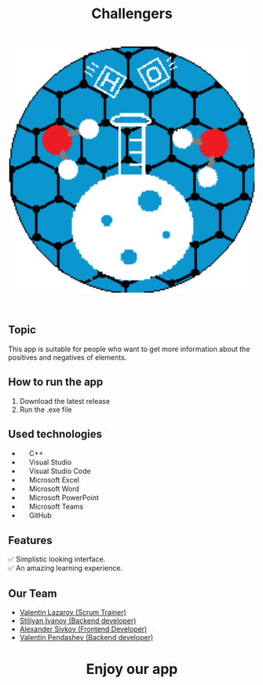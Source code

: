 <h1 align="center" >Challengers</h1>
<br>
<p align="center">
<img src="documentation/pictures/challengers logo.png" alt="logo" height="500" width="500""> 
</p>
 
<br>
 
## Topic
This app is suitable for people who want to get more information about the positives and negatives of elements.
 
 
## How to run the app
<ol>
<li> Download the latest release </li>
<li> Run the .exe file </li>
</ol>
 
## Used technologies
 
- <img src="https://upload.wikimedia.org/wikipedia/commons/thumb/1/18/ISO_C%2B%2B_Logo.svg/640px-ISO_C%2B%2B_Logo.svg.png" width="15" height="15"> C++ <br>
- <img src="https://upload.wikimedia.org/wikipedia/commons/thumb/2/2c/Visual_Studio_Icon_2022.svg/640px-Visual_Studio_Icon_2022.svg.png" width="15" height="15"> Visual Studio <br>
- <img src="https://upload.wikimedia.org/wikipedia/commons/thumb/9/9a/Visual_Studio_Code_1.35_icon.svg/2048px-Visual_Studio_Code_1.35_icon.svg.png" width="15" height="15"> Visual Studio Code <br>
- <img src="https://upload.wikimedia.org/wikipedia/commons/thumb/3/34/Microsoft_Office_Excel_%282019%E2%80%93present%29.svg/640px-Microsoft_Office_Excel_%282019%E2%80%93present%29.svg.png" width="15" height="15"> Microsoft Excel <br>
- <img src="https://upload.wikimedia.org/wikipedia/commons/thumb/8/8d/Microsoft_Word_2013-2019_logo.svg/587px-Microsoft_Word_2013-2019_logo.svg.png?20221202081051" width="15" height="15"> Microsoft Word <br>
- <img src="https://upload.wikimedia.org/wikipedia/commons/thumb/0/0d/Microsoft_Office_PowerPoint_%282019%E2%80%93present%29.svg/640px-Microsoft_Office_PowerPoint_%282019%E2%80%93present%29.svg.png" width="15" height="15"> Microsoft PowerPoint <br>
- <img src="https://upload.wikimedia.org/wikipedia/commons/thumb/4/49/MicroTeams.png/640px-MicroTeams.png" width="15" height="15"> Microsoft Teams <br>
- <img src="https://upload.wikimedia.org/wikipedia/commons/thumb/c/c2/GitHub_Invertocat_Logo.svg/300px-GitHub_Invertocat_Logo.svg.png" width="15" height="15"> GitHub <br>
 
## Features
✅ Simplistic looking interface. <br>
✅ An amazing learning experience. <br>
 
## Our Team
- <a href="https://github.com/VRLazarov21"> Valentin Lazarov (Scrum Trainer)</a> <br>
- <a href="https://github.com/STIvanov21"> Stiliyan Ivanov (Backend developer) </a><br>
- <a href="https://github.com/ATSivkov21"> Alexander Sivkov (Frontend Developer) </a><br>
- <a href="https://github.com/VBPendashev21"> Valentin Pendashev (Backend developer) </a><br>

 
##
<h1 align="center" >Enjoy our app</h1>
